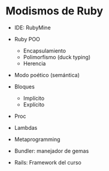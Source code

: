 # Modismos de Ruby <!-- omit in toc -->

- IDE: RubyMine
- Ruby POO
  - Encapsulamiento
  - Polimorfismo (duck typing)
  - Herencia

- Modo poético (semántica)
- Bloques
  - Implícito
  - Explícito
- Proc
- Lambdas

- Metaprogramming
- Bundler: manejador de gemas
- Rails: Framework del curso